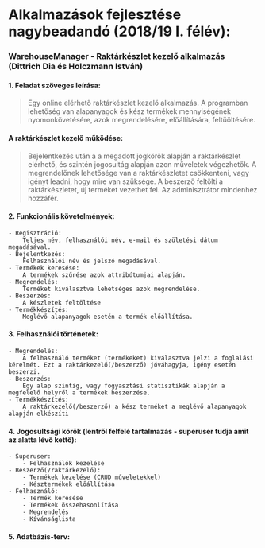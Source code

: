 # Alkalmazások fejlesztése nagybeadandó (2018/19 I. félév):
### WarehouseManager - Raktárkészlet kezelő alkalmazás (Dittrich Dia és Holczmann István)

#### 1. Feladat szöveges leírása:
> Egy online elérhető raktárkészlet kezelő alkalmazás. A programban lehetőség van alapanyagok és kész termékek mennyiségének nyomonkövetésére, azok megrendelésére, előállítására, feltüöltésére.

#### A raktárkészlet kezelő működése:
> Bejelentkezés után a a megadott jogkörök alapján a raktárkészlet elérhető, és szintén jogosultág alapján azon műveletek végezhetők. A megrendelőnek lehetősége van a raktárkészletet csökkenteni, vagy igényt leadni, hogy mire van szüksége. A beszerző feltölti a raktárkészletet, új terméket vezethet fel. Az adminisztrátor mindenhez hozzáfér.

#### 2. Funkcionális követelmények:
	- Regisztráció:
		Teljes név, felhasználói név, e-mail és születési dátum megadásával.
	- Bejelentkezés:
		Felhasználói név és jelszó megadásával.
	- Termékek keresése:
		A termékek szűrése azok attribútumjai alapján.
	- Megrendelés:
		Terméket kiválasztva lehetséges azok megrendelése.
	- Beszerzés:
		A készletek feltöltése
	- Termékkészítés:
		Meglévő alapanyagok esetén a termék előállítása.
#### 3. Felhasználói történetek:

	- Megrendelés:
		A felhasználó terméket (termékeket) kiválasztva jelzi a foglalási kérelmét. Ezt a raktárkezelő(/beszerző) jóváhagyja, igény esetén beszerzi.
	- Beszerzés:
		Egy alap szintig, vagy fogyasztási statisztikák alapján a megfelelő helyről a termékek beszerzése.
	- Termékkészítés:
		A raktárkezelő(/beszerző) a kész terméket a meglévő alapanyagok alapján elkészíti

#### 4. Jogosultsági körök (lentről felfelé tartalmazás - superuser tudja amit az alatta lévő kettő):
	- Superuser:
		- Felhasználók kezelése
	- Beszerző(/raktárkezelő):
		- Termékek kezelése (CRUD műveletekkel)
		- Késztermékek előállítása
	- Felhasználó:
		- Termék keresése
		- Termékek összehasonlítása
		- Megrendelés
		- Kívánságlista

#### 5. Adatbázis-terv:


